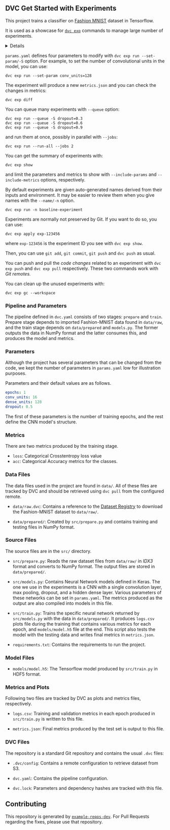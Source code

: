 ## DVC Get Started with Experiments

This project trains a classifier on [Fashion
MNIST](https://github.com/zalandoresearch/fashion-mnist) dataset in Tensorflow. 

It is used as a showcase for [`dvc exp`](https://dvc.org/doc/start/experiments)
commands to manage large number of experiments. 

<details>

### Installation Instructions

After [installing DVC](https://dvc.org/doc/install) and cloning the repository, you can run:

```console
python -m venv .venv
. .venv/bin/activate
python -m pip install -r requirements.txt
```

Retrieve all the required data and model files:

```console
dvc pull
```
</details>

`params.yaml` defines four parameters to modify with `dvc exp run --set-param/-S`
option. For example, to set the number of convolutional units in the model, you
can use:

```console
dvc exp run --set-param conv_units=128 
```

The experiment will produce a new `metrics.json` and you can check the changes
in metrics:

```console
dvc exp diff
```

You can queue many experiments with `--queue` option:

```console
dvc exp run --queue -S dropout=0.3
dvc exp run --queue -S dropout=0.6
dvc exp run --queue -S dropout=0.9
```

and run them at once, possibly in parallel with `--jobs`:

```console
dvc exp run --run-all --jobs 2
```

You can get the summary of experiments with: 

```console
dvc exp show
```

and limit the parameters and metrics to show with `--include-params` and
`--include-metrics` options, respectively.  

By default experiments are given auto-generated names derived from their inputs
and environment. It may be easier to review them when you give names with the
`--name/-n` option.

```console
dvc exp run -n baseline-experiment
```

Experiments are normally not preserved by Git. If you want to do so, you can
use:

```console
dvc exp apply exp-123456
```

where `exp-123456` is the experiment ID you see with `dvc exp show`. 

Then, you can use `git add`, `git commit`, `git push` and `dvc push` as usual. 

You can push and pull the _code changes_ related to an experiment with `dvc exp
push` and `dvc exp pull` respectively. These two commands work with _Git
remotes._

You can clean up the unused experiments with:

```console
dvc exp gc --workspace
```

### Pipeline and Parameters

The pipeline defined in `dvc.yaml` consists of two stages: `prepare` and
`train`. Prepare stage depends to imported Fashion-MNIST data found in
`data/raw`, and the train stage depends on `data/prepared` and `models.py`. The former outputs the data in NumPy format and the latter consumes this, and produces the model and metrics. 

### Parameters

Although the project has several parameters that can be changed from the code, we kept the number of parameters in `params.yaml` low for illustration purposes. 

Parameters and their default values are as follows.

```yaml
epochs: 1
conv_units: 16
dense_units: 128
dropout: 0.5
```

The first of these parameters is the number of training epochs, and the rest define the CNN model's structure. 

### Metrics

There are two metrics produced by the training stage. 

- `loss`: Categorical Crosstentropy loss value 
- `acc`: Categorical Accuracy metrics for the classes.

### Data Files

The data files used in the project are found in `data/`. All of
these files are tracked by DVC and should be retrieved using `dvc pull` from the
configured remote.

- `data/raw.dvc`: Contains a reference to the [Dataset
  Registry](https://github.com/iterative/dataset-registry) to download the
  Fashion-MNIST dataset to `data/raw/`.

- `data/prepared/`: Created by `src/prepare.py` and contains
  training and testing files in NumPy format.

### Source Files

The source files are in the `src/` directory. 

- `src/prepare.py`: Reads the raw dataset files from `data/raw/`
  in _IDX3_ format and converts to NumPy format. The output files are stored in
  `data/prepared/`.
  
- `src/models.py`: Contains Neural Network models defined in Keras.  The one we
  use in the experiments is a CNN with a single convolution layer, max
  pooling, dropout, and a hidden dense layer. Various parameters of these
  networks can be set in `params.yaml`. The metrics produced as the output are
  also compiled into models in this file. 

- `src/train.py`: Trains the specific neural network returned by
 `src/models.py` with the data in `data/prepared/`. It produces `logs.csv`
 plots file during the training that contains various metrics for each epoch,
 and `models/model.h5` file at the end. This script also tests the model with
 the testing data and writes final metrics in `metrics.json`.

- `requirements.txt`: Contains the requirements to run the project.
  
### Model Files

- `models/model.h5`: The Tensorflow model produced by
  `src/train.py` in HDF5 format.

### Metrics and Plots

Following two files are tracked by DVC as plots and metrics files, respectively.

- `logs.csv`: Training and validation metrics in each epoch produced in
  `src/train.py` is written to this file.

- `metrics.json`: Final metrics produced by the test set is output to this file.
  

### DVC Files

The repository is a standard Git repository and contains the usual `.dvc` files:

- `.dvc/config`: Contains a remote configuration to retrieve dataset from S3.

- `dvc.yaml`: Contains the pipeline configuration.

- `dvc.lock`: Parameters and dependency hashes are tracked with this file.

## Contributing

This repository is generated by
[`example-repos-dev`](https://github.com/iterative/example-repos-dev). For Pull Requests regarding the fixes, please use that repository. 
